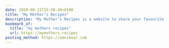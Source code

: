 ```yaml
---
date: 2020-08-11T15:50:49+0100
title: "My Mother’s Recipes"
description: "My Mother’s Recipes is a website to share your favourite recipes, built lovingly by my pal, Will Liew."
bookmark_of:
  title: "my mothers recipes"
  url: https://mymothers.recipes
posting_method: https://omnibear.com
---
```

